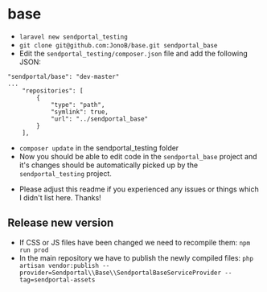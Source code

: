 # base

- `laravel new sendportal_testing`
- `git clone git@github.com:JonoB/base.git sendportal_base`
- Edit the `sendportal_testing/composer.json` file and add the following JSON:
```
"sendportal/base": "dev-master"
...
    "repositories": [
        {
            "type": "path",
            "symlink": true,
            "url": "../sendportal_base"
        }
    ],
```
- `composer update` in the sendportal_testing folder
- Now you should be able to edit code in the `sendportal_base` project and it's changes should be automatically picked up by the `sendportal_testing` project.

* Please adjust this readme if you experienced any issues or things which I didn't list here. Thanks!

## Release new version

- If CSS or JS files have been changed we need to recompile them: `npm run prod`
- In the main repository we have to publish the newly compiled files: `php artisan vendor:publish --provider=Sendportal\\Base\\SendportalBaseServiceProvider --tag=sendportal-assets`  